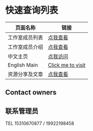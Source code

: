 
# 快速查询列表

| 页面名称 | 链接 |
| -------- | ---- |
| 工作室成员列表 | [点我查看](/about/members) |
| 工作室成员介绍 | [点我查看](/About-List)
| 中文主页 | [点我访问](https://corestudi0.github.io) |
| English Main | [Click me to visit](/en) |
| 资源分享及文章 | [点我查看](/article)

## Contact owners

## 联系管理员

TEL 15310670877 / 19922198458
